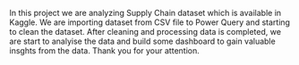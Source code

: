 In this project we are analyzing Supply Chain dataset which is available in Kaggle. We are importing dataset from CSV file to Power Query and starting to clean the dataset. After cleaning and processing data is completed, we are start to analyise the data and build some dashboard to gain valuable insghts from the data. Thank you for your attention.
